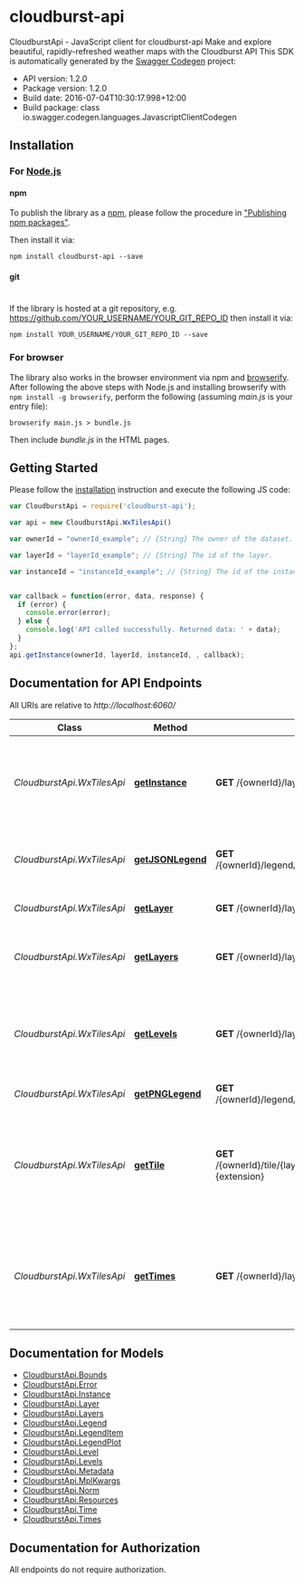# cloudburst-api

CloudburstApi - JavaScript client for cloudburst-api
Make and explore beautiful, rapidly-refreshed weather maps with the Cloudburst API
This SDK is automatically generated by the [Swagger Codegen](https://github.com/swagger-api/swagger-codegen) project:

- API version: 1.2.0
- Package version: 1.2.0
- Build date: 2016-07-04T10:30:17.998+12:00
- Build package: class io.swagger.codegen.languages.JavascriptClientCodegen

## Installation

### For [Node.js](https://nodejs.org/)

#### npm

To publish the library as a [npm](https://www.npmjs.com/),
please follow the procedure in ["Publishing npm packages"](https://docs.npmjs.com/getting-started/publishing-npm-packages).

Then install it via:

```shell
npm install cloudburst-api --save
```

#### git
#
If the library is hosted at a git repository, e.g.
https://github.com/YOUR_USERNAME/YOUR_GIT_REPO_ID
then install it via:

```shell
npm install YOUR_USERNAME/YOUR_GIT_REPO_ID --save
```

### For browser

The library also works in the browser environment via npm and [browserify](http://browserify.org/). After following
the above steps with Node.js and installing browserify with `npm install -g browserify`,
perform the following (assuming *main.js* is your entry file):

```shell
browserify main.js > bundle.js
```

Then include *bundle.js* in the HTML pages.

## Getting Started

Please follow the [installation](#installation) instruction and execute the following JS code:

```javascript
var CloudburstApi = require('cloudburst-api');

var api = new CloudburstApi.WxTilesApi()

var ownerId = "ownerId_example"; // {String} The owner of the dataset.

var layerId = "layerId_example"; // {String} The id of the layer.

var instanceId = "instanceId_example"; // {String} The id of the instance.


var callback = function(error, data, response) {
  if (error) {
    console.error(error);
  } else {
    console.log('API called successfully. Returned data: ' + data);
  }
};
api.getInstance(ownerId, layerId, instanceId, , callback);

```

## Documentation for API Endpoints

All URIs are relative to *http://localhost:6060/*

Class | Method | HTTP request | Description
------------ | ------------- | ------------- | -------------
*CloudburstApi.WxTilesApi* | [**getInstance**](docs/WxTilesApi.md#getInstance) | **GET** /{ownerId}/layer/{layerId}/instance/{instanceId}/ | Information about a particular (potentially non-persistant) instance of a layer
*CloudburstApi.WxTilesApi* | [**getJSONLegend**](docs/WxTilesApi.md#getJSONLegend) | **GET** /{ownerId}/legend/{layerId}/{instanceId}/{size}/{orientation}.json | A JSON representation of the legend for PNG map tiles
*CloudburstApi.WxTilesApi* | [**getLayer**](docs/WxTilesApi.md#getLayer) | **GET** /{ownerId}/layer/{layerId}/ | Information about a specific layer
*CloudburstApi.WxTilesApi* | [**getLayers**](docs/WxTilesApi.md#getLayers) | **GET** /{ownerId}/layer/ | Information about available Cloudburst layers
*CloudburstApi.WxTilesApi* | [**getLevels**](docs/WxTilesApi.md#getLevels) | **GET** /{ownerId}/layer/{layerId}/instance/{instanceId}/levels/ | A collection of vertical levels for which data exists and can be requested (as tiles) for an instance of a layer.
*CloudburstApi.WxTilesApi* | [**getPNGLegend**](docs/WxTilesApi.md#getPNGLegend) | **GET** /{ownerId}/legend/{layerId}/{instanceId}/{size}/{orientation}.png | A legend for PNG map tiles
*CloudburstApi.WxTilesApi* | [**getTile**](docs/WxTilesApi.md#getTile) | **GET** /{ownerId}/tile/{layerId}/{instanceId}/{time}/{level}/{z}/{x}/{y2}.{extension} | A tiled map image, for use by map clients capable of consuming PNG map images in OGC TMS coordinate notation.
*CloudburstApi.WxTilesApi* | [**getTimes**](docs/WxTilesApi.md#getTimes) | **GET** /{ownerId}/layer/{layerId}/instance/{instanceId}/times/ | A collection of moments in time for which data exists and can be requested (as tiles) for an instance of a layer.


## Documentation for Models

 - [CloudburstApi.Bounds](docs/Bounds.md)
 - [CloudburstApi.Error](docs/Error.md)
 - [CloudburstApi.Instance](docs/Instance.md)
 - [CloudburstApi.Layer](docs/Layer.md)
 - [CloudburstApi.Layers](docs/Layers.md)
 - [CloudburstApi.Legend](docs/Legend.md)
 - [CloudburstApi.LegendItem](docs/LegendItem.md)
 - [CloudburstApi.LegendPlot](docs/LegendPlot.md)
 - [CloudburstApi.Level](docs/Level.md)
 - [CloudburstApi.Levels](docs/Levels.md)
 - [CloudburstApi.Metadata](docs/Metadata.md)
 - [CloudburstApi.MplKwargs](docs/MplKwargs.md)
 - [CloudburstApi.Norm](docs/Norm.md)
 - [CloudburstApi.Resources](docs/Resources.md)
 - [CloudburstApi.Time](docs/Time.md)
 - [CloudburstApi.Times](docs/Times.md)


## Documentation for Authorization

 All endpoints do not require authorization.

